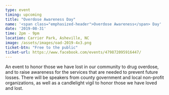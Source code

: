 ```yaml
---
type: event
timing: upcoming
title: "Overdose Awareness Day"
name: '<span class="emphasized-header">Overdose Awareness</span> Day'
date: '2019-08-31'
time: 2pm - 9pm
location: Carrier Park, Asheville, NC
image: /assets/images/oad-2019-4x3.png
ticket-btn: "Free to the public"
ticket-url: https://www.facebook.com/events/479872095916447/
---
```


An event to honor those we have lost in our community to drug overdose, and to raise awareness for the services that are needed to prevent future losses. There will be speakers from county government and local non-profit organizations, as well as a candlelight vigil to honor those we have loved and lost.